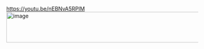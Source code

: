 https://youtu.be/nEBNvA5RPlM
<img width="553" height="81" alt="image" src="https://github.com/user-attachments/assets/e46afad9-f63d-48f0-8ef1-8434dc9739d3" />
